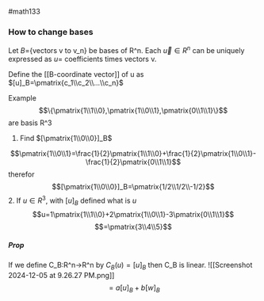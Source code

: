 #math133 
### How to change bases
Let $B=${vectors v to v_n} be bases of R^n. Each $\vec{u}\in R^n$ can be uniquely expressed as $u=$ coefficients times vectors v.

Define the [[B-coordinate vector]] of u as $[u]_B=\pmatrix{c_1\\c_2\\...\\c_n}$

Example
$$\{\pmatrix{1\\1\\0},\pmatrix{1\\0\\1},\pmatrix{0\\1\\1}\}$$
are basis R^3
1. Find $[\pmatrix{1\\0\\0}]_B$

$$\pmatrix{1\\0\\1}=\frac{1}{2}\pmatrix{1\\1\\0}+\frac{1}{2}\pmatrix{1\\0\\1}-\frac{1}{2}\pmatrix{0\\1\\1}$$
therefor
$$[\pmatrix{1\\0\\0}]_B=\pmatrix{1/2\\1/2\\-1/2}$$
2. If $u\in R^3$, with $[u]_B$ defined what is $u$
$$u=1\pmatrix{1\\1\\0}+2\pmatrix{1\\0\\1}-3\pmatrix{0\\1\\1}$$
$$=\pmatrix{3\\4\\5}$$

##### Prop
If we define C_B:R^n->R^n by $C_B(u)=[u]_B$ then C_B is linear.
![[Screenshot 2024-12-05 at 9.26.27 PM.png]]
$$=a[u]_B+b[w]_B$$


